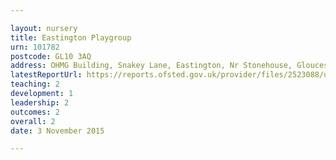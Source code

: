 ```yaml
---

layout: nursery
title: Eastington Playgroup
urn: 101782
postcode: GL10 3AQ
address: OHMG Building, Snakey Lane, Eastington, Nr Stonehouse, Gloucestershire, GL10 3AQ
latestReportUrl: https://reports.ofsted.gov.uk/provider/files/2523088/urn/101782.pdf
teaching: 2
development: 1
leadership: 2
outcomes: 2
overall: 2
date: 3 November 2015

---
```

